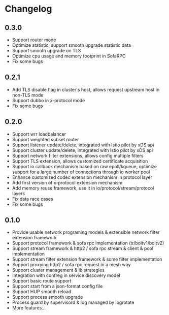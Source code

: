 # Changelog

## 0.3.0
- Support router mode 
- Optimize statistic, support smooth upgrade statistic data 
- Support smooth upgrade on TLS
- Optimize cpu usage and memory footprint in SofaRPC
- Fix some bugs

## 0.2.1
- Add TLS disable flag in cluster's host, allows request upstream host in non-TLS mode
- Support dubbo in x-protocol mode
- Fix some bugs

## 0.2.0
- Support wrr loadbalancer
- Support weighted subset router
- Support listener update/delete, integrated with Istio pilot by xDS api
- Support cluster update/delete, integrated with Istio pilot by xDS api
- Support network filter extensions, allows config multiple filters
- Support TLS extension, allows customized certificate acquisition
- Support io callback mechanism based on raw epoll/kqueue, optimize support for a large number of connections through io worker pool
- Enhance customized codec extension mechanism in protocol layer
- Add first version of x-protocol extension mechanism
- Add memory reuse framework, use it in io/protocol/stream/protocol layers
- Fix data race cases
- Fix some bugs

## 0.1.0
- Provide usable network programing models & extensible network filter extension framework
- Support protocol framework & sofa rpc implementation (tr/boltv1/boltv2)
- Support stream framework & http2 / sofa rpc stream & client & pool implementation
- Support stream filter extension framework & some filter implementation
- Support proxying http2 / sofa rpc request in a mesh way
- Support cluster management & lb strategies
- Integration with confreg in service discovery model
- Support basic route support
- Support start from a json-format config file
- Support HUP smooth reload
- Support process smooth upgrade
- Process guard by supervisord & log managed by logrotate
- More features...